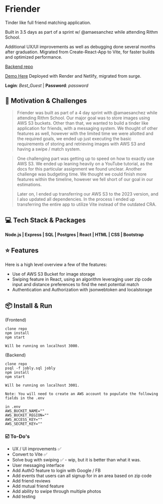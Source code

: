 # Friender

Tinder like full friend matching application.

Built in 3.5 days as part of a sprint w/ @amaesanchez while attending Rithm School.

Additional UX/UI improvements as well as debugging done several months after graduation.
Migrated from Create-React-App to Vite, for faster builds and optimized performance.

[Backend repo](https://github.com/chalonlubin/friender-backend)

[Demo Here](https://main--friender-cl.netlify.app/) Deployed with Render and Netlify, migrated from surge.

**Login**: _Best_Guest_ | **Password**: _password_

## 🧐 Motivation & Challenges

> Friender was built as part of a 4 day sprint with @amaesanchez while attending Rithm School. Our major goal was to store images using AWS S3 buckets.
> Other than that, we wanted to build a tinder like application for friends, with a messaging system. We thought of other features as well, however with the limited time we were allotted and the required goals, we ended up just executing the basic requirements of storing and retrieving images with AWS S3 and having a swipe / match system.

> One challenging part was getting up to speed on how to exactly use AWS S3. We ended up leaning heavily on a YouTube tutorial, as the docs for this particular assignment we found unclear. Another challenge was budgeting time. We thought we could finish more features within the timeline, however we fell short of our goal in our estimations.
>
> Later on, I ended up transferring our AWS S3 to the 2023 version, and I also updated all dependencies. In the process I ended up transferring the entire app to utilize Vite instead of the outdated CRA.



## 💻 Tech Stack & Packages

**Node.js | Express | SQL | Postgres | React | HTML | CSS | Bootstrap**

## ⭐️ Features

Here is a high level overview a few of the features:

- Use of AWS S3 Bucket for image storage
- Swiping feature in React, using an algorithm leveraging user zip code input and distance preferences to find the next potential match
- Authentication and Authorization with jsonwebtoken and localstorage

## 📦 Install & Run

(Frontend)
```
clone repo
npm install
npm start

Will be running on localhost 3000.
```

(Backend)
```
clone repo
psql -f jobly.sql jobly
npm install
npm start

Will be running on localhost 3001.

Note: You will need to create an AWS account to populate the following fields in the .env

in .env
AWS_BUCKET_NAME=""
AWS_BUCKET_REGION=""
AWS_ACCESS_KEY=""
AWS_SECRET_KEY=""

```


### ☑️ To-Do's

- UX / UI improvements ✅
- Convert to Vite ✅
- Solve bug with swiping ✅ - wip, but it is better than what it was.
- User messaging interface
- Add AuthO feature to login with Google / FB
- Add events that users can all signup for in an area based on zip code
- Add friend reviews
- Add mutual friend feature
- Add ability to swipe through multiple photos
- Add testing
